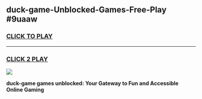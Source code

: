 
## duck-game-Unblocked-Games-Free-Play #9uaaw
<h3>
<a href="https://us.freeplayer.one?title=duck-game&ref=9M">CLICK TO PLAY</a></h3>
<hr>

<h3>
<a href="https://us.freeplayer.one?title=duck-game&ref=9M">CLICK 2 PLAY</a>
  
</h3>

<a href="https://us.freeplayer.one?title=duck-game&ref=9M"><img src="https://clearcache.store/games.png"></a>


**duck-game games unblocked: Your Gateway to Fun and Accessible Online Gaming**
